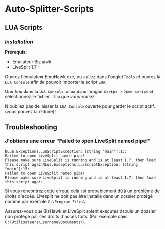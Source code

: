 # Auto-Splitter-Scripts

## LUA Scripts

### *Installation*

**Prérequis**: 
- Emulateur Bizhawk
- LiveSplit 1.7+

Ouvrez l'émulateur EmuHawk.exe, puis allez dans l'onglet `Tools` et ouvrez la `Lua Console` afin de pouvoir importer le script `LUA`.

Une fois dans la `LUA Console`, allez dans l'onglet `Script` -> `Open script` et sélectionnez le fichier `.lua` que vous voulez.

N'oubliez pas de laisser la `LUA Console` ouverte pour garder le script actif. (vous pouvez la réduire)!

## Troubleshooting

### J'obtiens une erreur "Failed to open LiveSplit named pipe!"

```
NLua.Exceptions.LuaScriptException: [string "main"]:15: 
Failed to open LiveSplit named pipe!
Please make sure LiveSplit is running and is at least 1.7, then load this script againNLua.Exceptions.LuaScriptException: [string "main"]:15: 
Failed to open LiveSplit named pipe!
Please make sure LiveSplit is running and is at least 1.7, then load this script again
```

Si vous rencontrez cette erreur, celà est probablement dû à un problème de droits d'accès. Livesplit ne doit pas être installé dans un dossier protégé comme par exemple `C:\Program Files\`.

Assurez-vous que BizHawk et LiveSplit soient exécutés depuis un dossier non protégé par des droits d'accès forts. (Par exemple dans `C:\Utilisateurs\Username\Documents\`).
